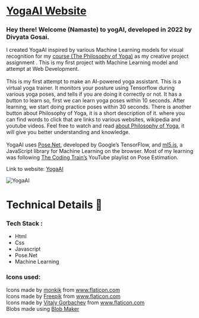 # <a href="divinelight2002.github.io/yogaai/" target="_blank" title="YogaAI">YogaAI Website</a> 

### Hey there! Welcome (Namaste) to yogAI, developed in 2022 by Divyata Gosai.
I created YogaAI inspired by various Machine Learning models for visual recognition for 
    my <a href="https://nexus.uwinnipeg.ca/d2l/home/42287" target="_blank">course (The Philosophy of Yoga)</a> as my creative project assignment .
    This is my first project with Machine Learning model and attempt at Web Development. 
    <br><br>
    This is my first attempt to make an AI-powered yoga assistant. This is a virtual yoga trainer.
    It monitors your posture using Tensorflow during various yoga poses, and tells if you are doing it correctly or not.
    It has a button to learn so, first we can learn yoga poses within 10 seconds.
    After learning, we start doing practice poses within 30 seconds.
    There is another button about Philosophy of Yoga, it is a short description of it.
    where you can find words to click that are links to various websites, wikipedia and youtube videos.
    Feel free to watch and read <a href="https://divinelight2002.github.io/YogaAI/philoYoga.html" target="_blank">about Philosophy of Yoga</a>, it will         give you better understanding and knowledge.<br>
    <br>YogaAI uses <a href="https://www.tensorflow.org/lite/models/pose_estimation/overview" target="_blank">Pose.Net</a>, developed by Google’s TensorFlow, and <a href="https://ml5js.org/" target="_blank">ml5.js</a>,
    a JavaScript library for Machine Learning on the browser. Most of my learning was following <a href="https://www.youtube.com/playlist?list=PLRqwX-V7Uu6YPSwT06y_AEYTqIwbeam3y" target="_blank">
    The Coding Train’s</a> YouTube playlist on Pose Estimation. <br>

Link to website: <a href="divinelight2002.github.io/yogaai/" target="_blank" title="yogAI">YogaAI</a> 

![YogaAI](https://github.com/divinelight2002/YogaAI/blob/main/Yoga%20AI%20Medium.jpeg)

# Technical Details 🔧
### Tech Stack : 
-   Html
-   Css
-   Javascript
-   Pose.Net
-   Machine Learning

### Icons used:

<div>Icons made by <a href="https://www.flaticon.com/free-icon/chair_2647519" target="_blank" title="monkik">monkik</a> from <a href="https://www.flaticon.com/" target="_blank" title="Flaticon"> www.flaticon.com</a></div>
<div>Icons made by <a href="https://www.flaticon.com/authors/freepik" target="_blank" title="Freepik">Freepik</a> from <a href="[https://www.flaticon.com/](https://www.flaticon.com/)" target="_blank" title="Flaticon">www.flaticon.com</a></div>
<div>Icons made by <a href="https://www.flaticon.com/authors/vitaly-gorbachev" target="_blank" title="Vitaly Gorbachev">Vitaly Gorbachev</a> from <a href="https://www.flaticon.com/" target="_blank" title="Flaticon">www.flaticon.com</a></div>
<div>Blobs made using <a href="https://www.blobmaker.app/" target="_blank" title="BlobMaker">Blob Maker</a></div>
